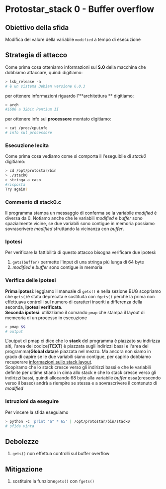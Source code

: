 # Protostar_stack 0 - Buffer overflow

## Obiettivo della sfida
Modifica del valore della variabile `modified` a tempo di esecuzione

## Strategia di attacco
Come prima cosa otteniamo informazioni sul **S.0** della macchina che dobbiamo attaccare, quindi digitiamo:
```bash
> lsb_release -a
# è un sistema Debian versione 6.0.3
```
per ottenere informazioni riguardo l'**architettura ** digitiamo:
```bash
> arch
#i686 a 32bit Pentium II
```
per ottenere info sul **processore** montato digitiamo:
```bash
> cat /proc/cpuinfo
# info sul processore
```
### Esecuzione lecita
Come prima cosa vediamo come si comporta il l'eseguibile di _stack0_ digitiamo:
```bash
> cd /opt/protostar/bin
> ./stack0
> stringa a caso
#risposta
Try again?
```
### Commento di stack0.c
Il programma stampa un messaggio di conferma se la variabile _modified_ è diversa da 0. Notiamo anche che le variabili _modified_ e _buffer_ sono spazialmente vicine, se due variabili sono contigue in memoria possiamo sovrascrivere _modified_ sfruttando la vicinanza con _buffer_.

### Ipotesi
Per verificare la fattibilità di questo attacco bisogna verificare due ipotesi:
1. `gets(buffer)` permette l'input di una stringa più lunga di 64 byte
2. _modified_ e _buffer_ sono contigue in memoria

### Verifica delle ipotesi

**Prima ipotesi**: leggiamo il manuale di `gets()` e nella sezione BUG scopriamo che `gets()`è stata deprecata e sostituita con `fgets()` perchè la prima non effettuava controlli sul numero di caratteri inseriti a differenza della seconda, **ipotesi verificata**.  
**Seconda ipotesi**: utilizziamo il comando `pmap` che stampa il layout di memeoria di un processo in esecuzione
```bash
> pmap $$
# output
```
L'output di pmap ci dice che lo **stack** del programma è piazzato su indirizza alti, l'area del codice(**TEXT**) è piazzata sugli indirizzi bassi e l'area del programma(**Global data**)è piazzata nel mezzo. Ma ancora non siamo in grado di capire se le due variabili siano contigue, per capirlo dobbiamo recuperare [informazioni sullo stack layout](http://duartes.org/gustavo/blog/post/journey-to-the-stack/).  
Scopiramo che lo stack cresce verso gli indirizzi bassi e che le variabili definite per ultime stiano in cima allo stack e che lo stack cresce verso gli indirizzi bassi, quindi allocando 68 byte alla variabile _buffer_ essa(crescendo verso il basso) andrà a riempire se stessa e a sovrascrivere il contenuto di _modified_


### Istruzioni da eseguire
Per vincere la sfida eseguiamo
```bash
> python -c 'print "a" * 65' | /opt/protostar/bin/stack0
# sfida vinta
```

## Debolezze
1. `gets()` non effettua controlli sul buffer overflow

## Mitigazione
1. sostituire la funzione`gets()` con `fgets()`
